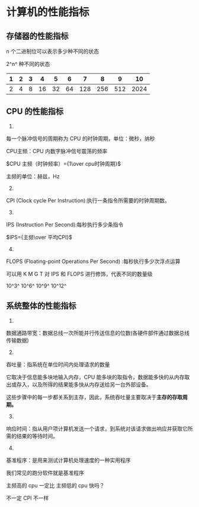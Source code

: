 # 计算机的性能指标

## 存储器的性能指标

n 个二进制位可以表示多少种不同的状态

2^n^ 种不同的状态

| 1| 2| 3| 4| 5| 6| 7| 8| 9| 10|
|--|--|--|--|--|--|--|--|--|--|
2|4|8|16|32|64|128|256|512|2024

## CPU 的性能指标

1.
每一个脉冲信号的周期称为 CPU 的时钟周期，单位：微秒，纳秒

CPU主频：CPU 内数字脉冲信号震荡的频率

$CPU 主频（时钟频率）={1\over cpu时钟周期}$

主频的单位：赫兹，Hz

2.

CPI (Clock cycle Per Instruction):执行一条指令所需要的时钟周期数。

3.

IPS (Instruction Per Second):每秒执行多少条指令

$IPS={主频\over 平均CPI}$

4.

FLOPS (Floating-point Operations Per Second) :每秒执行多少次浮点运算

可以用 K M G T 对 IPS 和 FLOPS 进行修饰，代表不同的数量级

10^3^ 10^6^ 10^9^ 10^12^

## 系统整体的性能指标

1.

数据通路带宽：数据总线一次所能并行传送信息的位数(各硬件部件通过数据总线传输数据)

2.

吞吐量：指系统在单位时间内处理请求的数量

它取决于信息能多块地输入内存，CPU 能多块的取指令，数据能多快的从内存取出或存入，以及所得的结果能多快从内存送给另一台外部设备。

这些步骤中的每一步都关系到主存，因此，系统吞吐量主要取决于**主存的存取周期。**

3.

响应时间：指从用户项计算机发送一个请求，到系统对该请求做出响应并获取它所需的结果的等待时间。

4.

基准程序：是用来测试计算机处理速度的一种实用程序

我们常见的跑分软件就是基准程序

主频高的 cpu 一定比 主频低的 cpu 快吗？

不一定 CPI 不一样




